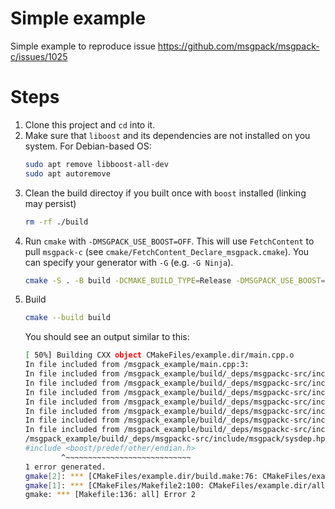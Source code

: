 # Simple example
Simple example to reproduce issue https://github.com/msgpack/msgpack-c/issues/1025

# Steps
1. Clone this project and `cd` into it.
2. Make sure that `liboost` and its dependencies are not installed on you system. For Debian-based OS:
    ```bash
    sudo apt remove libboost-all-dev
    sudo apt autoremove
    ```
3. Clean the build directoy if you built once with `boost` installed (linking may persist)
    ```bash
    rm -rf ./build
    ```
4. Run `cmake` with `-DMSGPACK_USE_BOOST=OFF`. This will use `FetchContent` to pull `msgpack-c` (see `cmake/FetchContent_Declare_msgpack.cmake`). You can specify your generator with `-G` (e.g. `-G Ninja`).
    ```bash
    cmake -S . -B build -DCMAKE_BUILD_TYPE=Release -DMSGPACK_USE_BOOST=OFF
    ```
5. Build
    ```bash
    cmake --build build
    ```
    You should see an output similar to this:
    ```bash
    [ 50%] Building CXX object CMakeFiles/example.dir/main.cpp.o
    In file included from /msgpack_example/main.cpp:3:
    In file included from /msgpack_example/build/_deps/msgpackc-src/include/msgpack.hpp:10:
    In file included from /msgpack_example/build/_deps/msgpackc-src/include/msgpack/object.hpp:13:
    In file included from /msgpack_example/build/_deps/msgpackc-src/include/msgpack/object_decl.hpp:14:
    In file included from /msgpack_example/build/_deps/msgpackc-src/include/msgpack/v1/object_decl.hpp:14:
    In file included from /msgpack_example/build/_deps/msgpackc-src/include/msgpack/pack.hpp:13:
    In file included from /msgpack_example/build/_deps/msgpackc-src/include/msgpack/pack_decl.hpp:13:
    In file included from /msgpack_example/build/_deps/msgpackc-src/include/msgpack/v1/pack_decl.hpp:15:
    /msgpack_example/build/_deps/msgpackc-src/include/msgpack/sysdep.hpp:102:10: fatal error: 'boost/predef/other/endian.h' file not found
    #include <boost/predef/other/endian.h>
            ^~~~~~~~~~~~~~~~~~~~~~~~~~~~~
    1 error generated.
    gmake[2]: *** [CMakeFiles/example.dir/build.make:76: CMakeFiles/example.dir/main.cpp.o] Error 1
    gmake[1]: *** [CMakeFiles/Makefile2:100: CMakeFiles/example.dir/all] Error 2
    gmake: *** [Makefile:136: all] Error 2
    ```
